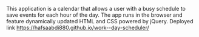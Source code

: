 This application is a calendar that allows a user with a busy schedule to save events for each hour of the day. The app runs in the browser and feature dynamically updated HTML and CSS powered by jQuery.
Deployed link https://hafsaabdi880.github.io/work--day-scheduler/

